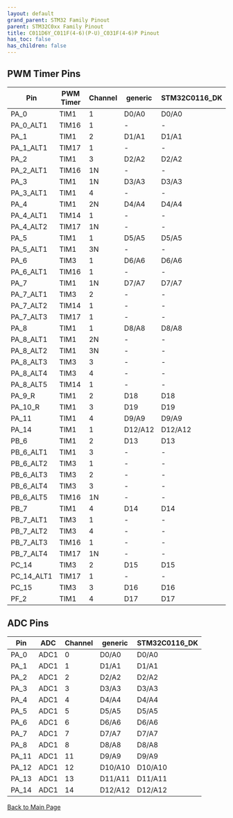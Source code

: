 ```yaml
---
layout: default
grand_parent: STM32 Family Pinout
parent: STM32C0xx Family Pinout
title: C011D6Y_C011F(4-6)(P-U)_C031F(4-6)P Pinout
has_toc: false
has_children: false
---
```


## PWM Timer Pins

| Pin | PWM Timer | Channel | generic | STM32C0116_DK |
| --- | --- | --- | --- | --- |
| PA_0 | TIM1 | 1 | D0/A0 | D0/A0 |
| PA_0_ALT1 | TIM16 | 1 | - | - |
| PA_1 | TIM1 | 2 | D1/A1 | D1/A1 |
| PA_1_ALT1 | TIM17 | 1 | - | - |
| PA_2 | TIM1 | 3 | D2/A2 | D2/A2 |
| PA_2_ALT1 | TIM16 | 1N | - | - |
| PA_3 | TIM1 | 1N | D3/A3 | D3/A3 |
| PA_3_ALT1 | TIM1 | 4 | - | - |
| PA_4 | TIM1 | 2N | D4/A4 | D4/A4 |
| PA_4_ALT1 | TIM14 | 1 | - | - |
| PA_4_ALT2 | TIM17 | 1N | - | - |
| PA_5 | TIM1 | 1 | D5/A5 | D5/A5 |
| PA_5_ALT1 | TIM1 | 3N | - | - |
| PA_6 | TIM3 | 1 | D6/A6 | D6/A6 |
| PA_6_ALT1 | TIM16 | 1 | - | - |
| PA_7 | TIM1 | 1N | D7/A7 | D7/A7 |
| PA_7_ALT1 | TIM3 | 2 | - | - |
| PA_7_ALT2 | TIM14 | 1 | - | - |
| PA_7_ALT3 | TIM17 | 1 | - | - |
| PA_8 | TIM1 | 1 | D8/A8 | D8/A8 |
| PA_8_ALT1 | TIM1 | 2N | - | - |
| PA_8_ALT2 | TIM1 | 3N | - | - |
| PA_8_ALT3 | TIM3 | 3 | - | - |
| PA_8_ALT4 | TIM3 | 4 | - | - |
| PA_8_ALT5 | TIM14 | 1 | - | - |
| PA_9_R | TIM1 | 2 | D18 | D18 |
| PA_10_R | TIM1 | 3 | D19 | D19 |
| PA_11 | TIM1 | 4 | D9/A9 | D9/A9 |
| PA_14 | TIM1 | 1 | D12/A12 | D12/A12 |
| PB_6 | TIM1 | 2 | D13 | D13 |
| PB_6_ALT1 | TIM1 | 3 | - | - |
| PB_6_ALT2 | TIM3 | 1 | - | - |
| PB_6_ALT3 | TIM3 | 2 | - | - |
| PB_6_ALT4 | TIM3 | 3 | - | - |
| PB_6_ALT5 | TIM16 | 1N | - | - |
| PB_7 | TIM1 | 4 | D14 | D14 |
| PB_7_ALT1 | TIM3 | 1 | - | - |
| PB_7_ALT2 | TIM3 | 4 | - | - |
| PB_7_ALT3 | TIM16 | 1 | - | - |
| PB_7_ALT4 | TIM17 | 1N | - | - |
| PC_14 | TIM3 | 2 | D15 | D15 |
| PC_14_ALT1 | TIM17 | 1 | - | - |
| PC_15 | TIM3 | 3 | D16 | D16 |
| PF_2 | TIM1 | 4 | D17 | D17 |


## ADC Pins

| Pin | ADC | Channel | generic | STM32C0116_DK |
| --- | --- | --- | --- | --- |
| PA_0 | ADC1 | 0 | D0/A0 | D0/A0 |
| PA_1 | ADC1 | 1 | D1/A1 | D1/A1 |
| PA_2 | ADC1 | 2 | D2/A2 | D2/A2 |
| PA_3 | ADC1 | 3 | D3/A3 | D3/A3 |
| PA_4 | ADC1 | 4 | D4/A4 | D4/A4 |
| PA_5 | ADC1 | 5 | D5/A5 | D5/A5 |
| PA_6 | ADC1 | 6 | D6/A6 | D6/A6 |
| PA_7 | ADC1 | 7 | D7/A7 | D7/A7 |
| PA_8 | ADC1 | 8 | D8/A8 | D8/A8 |
| PA_11 | ADC1 | 11 | D9/A9 | D9/A9 |
| PA_12 | ADC1 | 12 | D10/A10 | D10/A10 |
| PA_13 | ADC1 | 13 | D11/A11 | D11/A11 |
| PA_14 | ADC1 | 14 | D12/A12 | D12/A12 |


[Back to Main Page](../../)